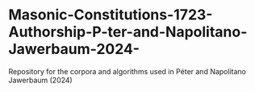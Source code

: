 # Masonic-Constitutions-1723-Authorship-P-ter-and-Napolitano-Jawerbaum-2024-
Repository for the corpora and algorithms used in Péter and Napolitano Jawerbaum (2024)
